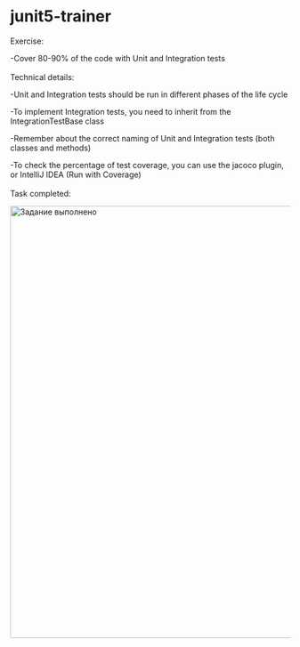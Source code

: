 # junit5-trainer

Exercise:

-Cover 80-90% of the code with Unit and Integration tests<br><br>
Technical details:

-Unit and Integration tests should be run in different phases of the life cycle

-To implement Integration tests, you need to inherit from the IntegrationTestBase class

-Remember about the correct naming of Unit and Integration tests (both classes and methods)

-To check the percentage of test coverage, you can use the jacoco plugin, or IntelliJ IDEA (Run with Coverage)<br><br>
Task completed:

<img width="777" alt="Задание выполнено" src="https://github.com/user-attachments/assets/7b83ecd4-f2d7-4a0d-8a84-00941d1c5911">
